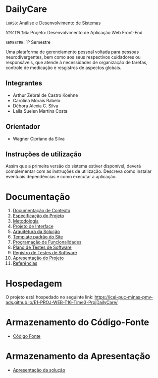 # DailyCare

`CURSO`: Análise e Desenvolvimento de Sistemas

`DISCIPLINA`: Projeto: Desenvolvimento de Aplicação Web Front-End

`SEMESTRE`: 1º Semestre

  Uma plataforma de gerenciamento pessoal voltada para pessoas neurodivergentes, bem como aos seus respectivos cuidadores ou responsáveis, que atende à necessidades de organização de tarefas, controle de medicação e resgistros de aspectos globais.

## Integrantes

* Arthur Zebral de Castro Koehne
* Carolina Morais Rabelo
* Débora Alexia C. Silva
* Laila Suelen Martins Costa

## Orientador

* Wagner Cipriano da Silva

## Instruções de utilização

Assim que a primeira versão do sistema estiver disponível, deverá complementar com as instruções de utilização. Descreva como instalar eventuais dependências e como executar a aplicação.

# Documentação

<ol>
<li><a href="docs/01-Documentação de Contexto.md"> Documentação de Contexto</a></li>
<li><a href="docs/02-Especificação do Projeto.md"> Especificação do Projeto</a></li>
<li><a href="docs/03-Metodologia.md"> Metodologia</a></li>
<li><a href="docs/04-Projeto de Interface.md"> Projeto de Interface</a></li>
<li><a href="docs/05-Arquitetura da Solução.md"> Arquitetura da Solução</a></li>
<li><a href="docs/06-Template padrão do Site.md"> Template padrão do Site</a></li>
<li><a href="docs/07-Programação de Funcionalidades.md"> Programação de Funcionalidades</a></li>
<li><a href="docs/08-Plano de Testes de Software.md"> Plano de Testes de Software</a></li>
<li><a href="docs/09-Registro de Testes de Software.md"> Registro de Testes de Software</a></li>
<li><a href="docs/10-Apresentação do Projeto.md"> Apresentação do Projeto</a></li>
<li><a href="docs/11-Referências.md"> Referências</a></li>
</ol>

# Hospedagem

O projeto está hospedado no seguinte link: https://icei-puc-minas-pmv-ads.github.io/E1-PROJ-WEB-T16-Time3-ProjDailyCare/

# Armazenamento do Código-Fonte

* <a href="src/README.md">Código Fonte</a>

# Armazenamento da Apresentação

* <a href="presentation/README.md">Apresentação da solução</a>
